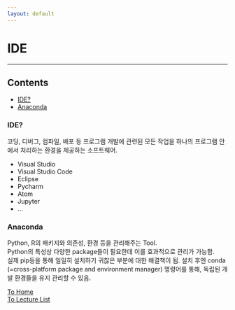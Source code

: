 ```yaml
---
layout: default
---
```


# IDE <!-- omit in toc -->
---
## Contents <!-- omit in toc -->

- [IDE?](#ide)
- [Anaconda](#anaconda)


### IDE?

코딩, 디버그, 컴파일, 배포 등 프로그램 개발에 관련된 모든 작업을 하나의 프로그램 안에서 처리하는 환경을 제공하는 소프트웨어.
- Visual Studio
- Visual Studio Code
- Eclipse
- Pycharm
- Atom
- Jupyter
- ...


### Anaconda

Python, R의 패키지와 의존성, 환경 등을 관리해주는 Tool.  
Python의 특성상 다양한 package들이 필요한데 이를 효과적으로 관리가 가능함.  
실제 pip등을 통해 일일히 설치하기 귀찮은 부분에 대한 해결책이 됨. 
설치 후엔 conda (=cross-platform package and environment manager) 명령어를 통해, 독립된 개발 환경들을 유지 관리할 수 있음.

[To Home](../index.md)  
[To Lecture List](../lecturelist.md)